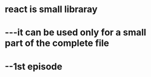 # react is small libraray

# ---it can be used only for a small part of the complete file

# --1st episode
